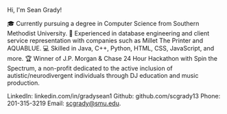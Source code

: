 

Hi, I'm Sean Grady!

:mortar_board: Currently pursuing a degree in Computer Science from Southern Methodist University.
:briefcase: Experienced in database engineering and client service representation with companies such as Millet The Printer and AQUABLUE.
:computer: Skilled in Java, C++, Python, HTML, CSS, JavaScript, and more.
:trophy: Winner of J.P. Morgan & Chase 24 Hour Hackathon with Spin the Spectrum, a non-profit dedicated to the active inclusion of autistic/neurodivergent individuals through DJ education and music production.

LinkedIn: linkedin.com/in/gradysean1
Github: github.com/scgrady13
Phone: 201-315-3219
Email: scgrady@smu.edu.

